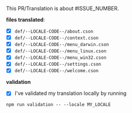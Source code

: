 This PR/Translation is about #ISSUE_NUMBER.

**files translated**:
  - [x] `def/--LOCALE-CODE--/about.cson`
  - [x] `def/--LOCALE-CODE--/context.cson`
  - [x] `def/--LOCALE-CODE--/menu_darwin.cson`
  - [x] `def/--LOCALE-CODE--/menu_linux.cson`
  - [x] `def/--LOCALE-CODE--/menu_win32.cson`
  - [x] `def/--LOCALE-CODE--/settings.cson`
  - [x] `def/--LOCALE-CODE--/welcome.cson`

**validation**
  - [x] I've validated my translation locally by running

`npm run validation -- --locale MY_LOCALE`
